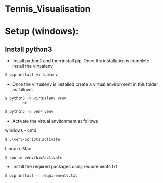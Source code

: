 # Tennis_Visualisation

# Setup (windows):

## Install python3
- Install python3 and then install pip. Once the installation is complete install the virtualenv

```bash
$ pip install virtualenv
```

- Once the virtualenv is installed create a virtual environment in this folder as follows

```bash
$ python3 -m virtualenv venv
		or

$ python3 -m venv venv
```
- Activate the virtual environment as follows

windows - cmd
```bash
$ .\venv\Scripts\activate
```

Linux or Mac
```bash
$ source venv/bin/activate
```

- Install the required packages using requirements.txt

```bash
$ pip install -r requirements.txt
```

